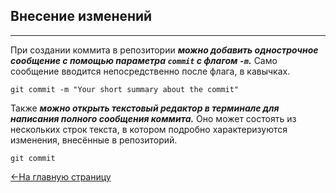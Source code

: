 ## Внесение изменений
---

При создании коммита в репозитории ***можно добавить однострочное сообщение с помощью параметра `commit` с флагом `-m`.*** Само сообщение вводится непосредственно после флага, в кавычках.

```bash-
git commit -m "Your short summary about the commit"
```

Также ***можно открыть текстовый редактор в терминале для написания полного сообщения коммита.*** Оно может состоять из нескольких строк текста, в котором подробно характеризуются изменения, внесённые в репозиторий.

```bash-
git commit
```
[<-На главную страницу](../readme.md)